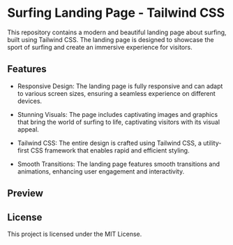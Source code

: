 # Surfing Landing Page - Tailwind CSS

This repository contains a modern and beautiful landing page about surfing, built using Tailwind CSS. The landing page is designed to showcase the sport of surfing and create an immersive experience for visitors.

## Features
- Responsive Design: The landing page is fully responsive and can adapt to various screen sizes, ensuring a seamless experience on different devices.

- Stunning Visuals: The page includes captivating images and graphics that bring the world of surfing to life, captivating visitors with its visual appeal.

- Tailwind CSS: The entire design is crafted using Tailwind CSS, a utility-first CSS framework that enables rapid and efficient styling.

- Smooth Transitions: The landing page features smooth transitions and animations, enhancing user engagement and interactivity.

## Preview 

## License
This project is licensed under the MIT License.

